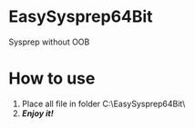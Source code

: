 # EasySysprep64Bit
Sysprep without OOB
# How to use
1. Place all file in folder C:\EasySysprep64Bit\
2. ***Enjoy it!***
